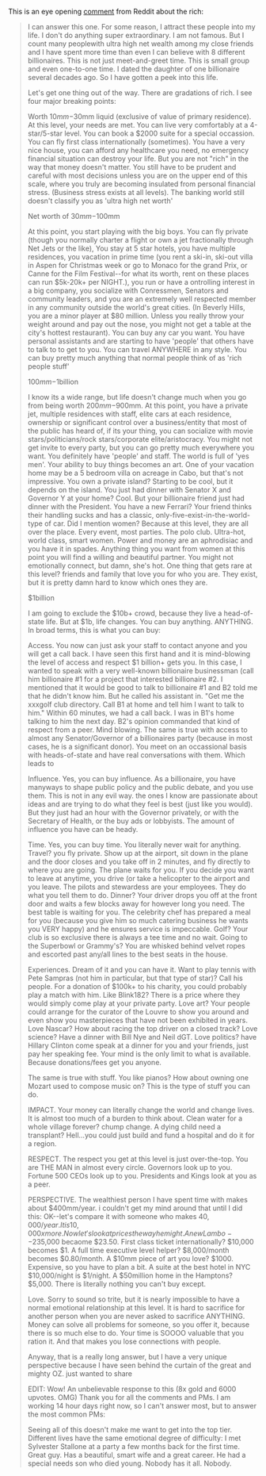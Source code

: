 This is an eye opening [comment](https://www.reddit.com/r/AskReddit/comments/2s9u0s/what_do_insanely_wealthy_people_buy_that_ordinary/cnnmca8/) from Reddit about the rich: 

> I can answer this one. For some reason, I attract these people into my life. I don't do anything super extraordinary. I am not famous. But I count many peoplewith ultra high net wealth among my close friends and I have spent more time than even I can believe with 8 different billionaires. This is not just meet-and-greet time. This is small group and even one-to-one time. I dated the daughter of one billionaire several decades ago. So I have gotten a peek into this life.
> 
> Let's get one thing out of the way. There are gradations of rich. I see four major breaking points:
> 
> Worth $10mm-$30mm liquid (exclusive of value of primary residence). At this level, your needs are met. You can live very comfortably at a 4-star/5-star level. You can book a $2000 suite for a special occassion. You can fly first class internationally (sometimes). You have a very nice house, you can afford any healthcare you need, no emergency financial situation can destroy your life. But you are not "rich" in the way that money doesn't matter. You still have to be prudent and careful with most decisions unless you are on the upper end of this scale, where you truly are becoming insulated from personal financial stress. (Business stress exists at all levels). The banking world still doesn't classify you as 'ultra high net worth'
> 
> Net worth of $30mm-$100mm
> 
> At this point, you start playing with the big boys. You can fly private (though you normally charter a flight or own a jet fractionally through Net Jets or the like), You stay at 5 star hotels, you have multiple residences, you vacation in prime time (you rent a ski-in, ski-out villa in Aspen for Christmas week or go to Monaco for the grand Prix, or Canne for the Film Festival--for what its worth, rent on these places can run $5k-20k+ per NIGHT.), you run or have a ontrolling interest in a big company, you socialize with Conressmen, Senators and community leaders, and you are an extremely well respected member in any community outside the world's great cities. (In Beverly Hills, you are a minor player at $80 million. Unless you really throw your weight around and pay out the nose, you might not get a table at the city's hottest restaurant). You can buy any car you want. You have personal assistants and are starting to have 'people' that others have to talk to to get to you. You can travel ANYWHERE in any style. You can buy pretty much anything that normal people think of as 'rich people stuff'
> 
> $100mm-$1billion
> 
> I know its a wide range, but life doesn't change much when you go from being worth $200mm-$900mm. At this point, you have a private jet, multiple residences with staff, elite cars at each residence, ownership or significant control over a business/entity that most of the public has heard of, if its your thing, you can socialize with movie stars/politicians/rock stars/corporate elite/aristocracy. You might not get invite to every party, but you can go pretty much everywhere you want. You definitely have 'people' and staff. The world is full of 'yes men'. Your ability to buy things becomes an art. One of your vacation home may be a 5 bedroom villa on acreage in Cabo, but that's not impressive. You own a private island? Starting to be cool, but it depends on the island. You just had dinner with Senator X and Governor Y at your home? Cool. But your billionaire friend just had dinner with the President. You have a new Ferrari? Your friend thinks their handling sucks and has a classic, only-five-exist-in-the-world-type of car. Did I mention women? Because at this level, they are all over the place. Every event, most parties. The polo club. Ultra-hot, world class, smart women. Power and money are an aphrodisiac and you have it in spades. Anything thing you want from women at this point you will find a willing and beautiful partner. You might not emotionally connect, but damn, she's hot. One thing that gets rare at this level? friends and family that love you for who you are. They exist, but it is pretty damn hard to know which ones they are.
> 
> $1billion
> 
> I am going to exclude the $10b+ crowd, because they live a head-of-state life. But at $1b, life changes. You can buy anything. ANYTHING. In broad terms, this is what you can buy:
> 
> Access. You now can just ask your staff to contact anyone and you will get a call back. I have seen this first hand and it is mind-blowing the level of access and respect $1 billion+ gets you. In this case, I wanted to speak with a very well-known billionaire businessman (call him billionaire #1 for a project that interested billionaire #2. I mentioned that it would be good to talk to billionaire #1 and B2 told me that he didn't know him. But he called his assistant in. "Get me the xxxgolf club directory. Call B1 at home and tell him I want to talk to him." Within 60 minutes, we had a call back. I was in B1's home talking to him the next day. B2's opinion commanded that kind of respect from a peer. Mind blowing. The same is true with access to almost any Senator/Governor of a billionaires party (because in most cases, he is a significant donor). You meet on an occassional basis with heads-of-state and have real conversations with them. Which leads to
> 
> Influence. Yes, you can buy influence. As a billionaire, you have manyways to shape public policy and the public debate, and you use them. This is not in any evil way. the ones I know are passionate about ideas and are trying to do what they feel is best (just like you would). But they just had an hour with the Governor privately, or with the Secretary of Health, or the buy ads or lobbyists. The amount of influence you have can be heady.
> 
> Time. Yes, you can buy time. You literally never wait for anything. Travel? you fly private. Show up at the airport, sit down in the plane and the door closes and you take off in 2 minutes, and fly directly to where you are going. The plane waits for you. If you decide you want to leave at anytime, you drive (or take a helicopter to the airport and you leave. The pilots and stewardess are your employees. They do what you tell them to do. Dinner? Your driver drops you off at the front door and waits a few blocks away for however long you need. The best table is waiting for you. The celebrity chef has prepared a meal for you (because you give him so much catering business he wants you VERY happy) and he ensures service is impeccable. Golf? Your club is so exclusive there is always a tee time and no wait. Going to the Superbowl or Grammy's? You are whisked behind velvet ropes and escorted past any/all lines to the best seats in the house.
> 
> Experiences. Dream of it and you can have it. Want to play tennis with Pete Sampras (not him in particular, but that type of star)? Call his people. For a donation of $100k+ to his charity, you could probably play a match with him. Like Blink182? There is a price where they would simply come play at your private party. Love art? Your people could arrange for the curator of the Louvre to show you around and even show you masterpieces that have not been exhibited in years. Love Nascar? How about racing the top driver on a closed track? Love science? Have a dinner with Bill Nye and Neil dGT. Love politics? have Hillary Clinton come speak at a dinner for you and your friends, just pay her speaking fee. Your mind is the only limit to what is available. Because donations/fees get you anyone.
> 
> The same is true with stuff. You like pianos? How about owning one Mozart used to compose music on? This is the type of stuff you can do.
> 
> IMPACT. Your money can literally change the world and change lives. It is almost too much of a burden to think about. Clean water for a whole village forever? chump change. A dying child need a transplant? Hell...you could just build and fund a hospital and do it for a region.
> 
> RESPECT. The respect you get at this level is just over-the-top. You are THE MAN in almost every circle. Governors look up to you. Fortune 500 CEOs look up to you. Presidents and Kings look at you as a peer.
> 
> PERSPECTIVE. The wealthiest person I have spent time with makes about $400mm/year. i couldn't get my mind around that until I did this: OK--let's compare it with someone who makes $40,000/year. It is 10,000x more. Now let's look at prices the way he might. A new Lambo--$235,000 becaome $23.50. First class ticket internationally? $10,000 becomes $1. A full time executive level helper? $8,000/month becomes $0.80/month. A $10mm piece of art you love? $1000. Expensive, so you have to plan a bit. A suite at the best hotel in NYC $10,000/night is $1/night. A $50million home in the Hamptons? $5,000. There is literally nothing you can't buy except.
> 
> Love. Sorry to sound so trite, but it is nearly impossible to have a normal emotional relationship at this level. It is hard to sacrifice for another person when you are never asked to sacrifice ANYTHING. Money can solve all problems for someone, so you offer it, because there is so much else to do. Your time is SOOOO valuable that you ration it. And that makes you lose connections with people.
> 
> Anyway, that is a really long answer, but I have a very unique perspective because I have seen behind the curtain of the great and mighty OZ. just wanted to share
> 
> EDIT: Wow! An unbelievable response to this (8x gold and 6000 upvotes. OMG) Thank you for all the comments and PMs. I am working 14 hour days right now, so I can't answer most, but to answer the most common PMs:
> 
> Seeing all of this doesn't make me want to get into the top tier. Different lives have the same emotional degree of difficulty: I met Sylvester Stallone at a party a few months back for the first time. Great guy. Has a beautiful, smart wife and a great career. He had a special needs son who died young. Nobody has it all. Nobody.